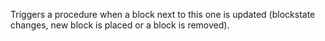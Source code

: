 Triggers a procedure when a block next to this one is updated (blockstate changes, new block is placed or a block is removed).